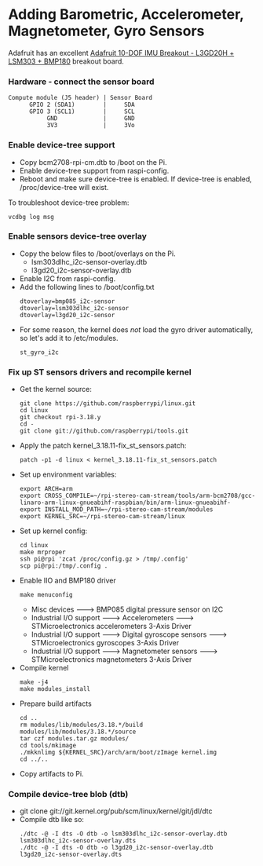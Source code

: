 # Adding Barometric, Accelerometer, Magnetometer, Gyro Sensors

Adafruit has an excellent [Adafruit 10-DOF IMU Breakout - L3GD20H + LSM303 + BMP180](http://www.adafruit.com/product/1604) breakout board.

### Hardware - connect the sensor board
```
Compute module (J5 header) | Sensor Board
      GPIO 2 (SDA1)        |     SDA
      GPIO 3 (SCL1)        |     SCL
           GND             |     GND
           3V3             |     3Vo
```

### Enable device-tree support
* Copy bcm2708-rpi-cm.dtb to /boot on the Pi.
* Enable device-tree support from raspi-config.
* Reboot and make sure device-tree is enabled. If device-tree is enabled, /proc/device-tree will exist.

To troubleshoot device-tree problem:
```
vcdbg log msg
```

### Enable sensors device-tree overlay
* Copy the below files to /boot/overlays on the Pi.
    * lsm303dlhc_i2c-sensor-overlay.dtb
    * l3gd20_i2c-sensor-overlay.dtb
* Enable I2C from raspi-config.
* Add the following lines to /boot/config.txt
    ```
    dtoverlay=bmp085_i2c-sensor
    dtoverlay=lsm303dlhc_i2c-sensor
    dtoverlay=l3gd20_i2c-sensor
    ```
* For some reason, the kernel does *not* load the gyro driver automatically, so let's add it to /etc/modules.
    ```
    st_gyro_i2c
    ```

### Fix up ST sensors drivers and recompile kernel
* Get the kernel source:
    ```
    git clone https://github.com/raspberrypi/linux.git
    cd linux
    git checkout rpi-3.18.y
    cd -
    git clone git://github.com/raspberrypi/tools.git
    ```
* Apply the patch kernel_3.18.11-fix_st_sensors.patch:
    ```
    patch -p1 -d linux < kernel_3.18.11-fix_st_sensors.patch
    ```
* Set up environment variables:
    ```
    export ARCH=arm
    export CROSS_COMPILE=~/rpi-stereo-cam-stream/tools/arm-bcm2708/gcc-linaro-arm-linux-gnueabihf-raspbian/bin/arm-linux-gnueabihf-
    export INSTALL_MOD_PATH=~/rpi-stereo-cam-stream/modules
    export KERNEL_SRC=~/rpi-stereo-cam-stream/linux
    ```
* Set up kernel config:
    ```
    cd linux
    make mrproper
    ssh pi@rpi 'zcat /proc/config.gz > /tmp/.config'
    scp pi@rpi:/tmp/.config .
    ```
* Enable IIO and BMP180 driver
    ```
    make menuconfig
    ```
    * Misc devices  --->  BMP085 digital pressure sensor on I2C
    * Industrial I/O support  --->  Accelerometers  --->  STMicroelectronics accelerometers 3-Axis Driver
    * Industrial I/O support  --->  Digital gyroscope sensors  --->  STMicroelectronics gyroscopes 3-Axis Driver
    * Industrial I/O support  --->  Magnetometer sensors  --->  STMicroelectronics magnetometers 3-Axis Driver
* Compile kernel
    ```
    make -j4
    make modules_install
    ```
* Prepare build artifacts
    ```
    cd ..
    rm modules/lib/modules/3.18.*/build modules/lib/modules/3.18.*/source
    tar czf modules.tar.gz modules/
    cd tools/mkimage
    ./mkknlimg ${KERNEL_SRC}/arch/arm/boot/zImage kernel.img
    cd ../..
    ```
* Copy artifacts to Pi.


### Compile device-tree blob (dtb)
* git clone git://git.kernel.org/pub/scm/linux/kernel/git/jdl/dtc
* Compile dtb like so:
    ```
    ./dtc -@ -I dts -O dtb -o lsm303dlhc_i2c-sensor-overlay.dtb lsm303dlhc_i2c-sensor-overlay.dts
    ./dtc -@ -I dts -O dtb -o l3gd20_i2c-sensor-overlay.dtb     l3gd20_i2c-sensor-overlay.dts
    ```

